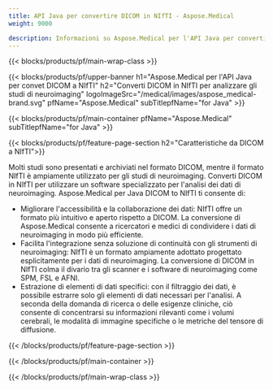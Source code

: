 ```yaml
---
title: API Java per convertire DICOM in NIfTI - Aspose.Medical
weight: 9000

description: Informazioni su Aspose.Medical per l'API Java per convertire DICOM in NIfTI
---
```


{{< blocks/products/pf/main-wrap-class >}}

{{< blocks/products/pf/upper-banner h1="Aspose.Medical per l'API Java per convet DICOM a NIfTI" h2="Converti DICOM in NIfTI per analizzare gli studi di neuroimaging" logoImageSrc="/medical/images/aspose_medical-brand.svg" pfName="Aspose.Medical" subTitlepfName="for Java" >}}

{{< blocks/products/pf/main-container pfName="Aspose.Medical" subTitlepfName="for Java" >}}

{{< blocks/products/pf/feature-page-section h2="Caratteristiche da DICOM a NIfTI">}}

<p>Molti studi sono presentati e archiviati nel formato DICOM, mentre il formato NIfTI è ampiamente utilizzato per gli studi di neuroimaging. Converti DICOM in NIfTI per utilizzare un software specializzato per l'analisi dei dati di neuroimaging. Aspose.Medical per Java DICOM to NIfTI ti consente di:</p>

<ul>
<li>Migliorare l'accessibilità e la collaborazione dei dati: NIfTI offre un formato più intuitivo e aperto rispetto a DICOM. La conversione di Aspose.Medical consente a ricercatori e medici di condividere i dati di neuroimaging in modo più efficiente.</li>
<li>Facilita l'integrazione senza soluzione di continuità con gli strumenti di neuroimaging: NIfTI è un formato ampiamente adottato progettato esplicitamente per i dati di neuroimaging. La conversione di DICOM in NIfTI colma il divario tra gli scanner e i software di neuroimaging come SPM, FSL e AFNI.</li>
<li>Estrazione di elementi di dati specifici: con il filtraggio dei dati, è possibile estrarre solo gli elementi di dati necessari per l'analisi. A seconda della domanda di ricerca o delle esigenze cliniche, ciò consente di concentrarsi su informazioni rilevanti come i volumi cerebrali, le modalità di immagine specifiche o le metriche del tensore di diffusione.</li>
</ul>

{{< /blocks/products/pf/feature-page-section >}}

{{< /blocks/products/pf/main-container >}}

{{< /blocks/products/pf/main-wrap-class >}}